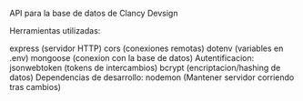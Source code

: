 API para la base de datos de Clancy Devsign

Herramientas utilizadas:

express (servidor HTTP)
cors (conexiones remotas)
dotenv (variables en .env)
mongoose (conexion con la base de datos)
Autentificacion:
jsonwebtoken (tokens de intercambios)
bcrypt (encriptacion/hashing de datos)
Dependencias de desarrollo:
nodemon (Mantener servidor corriendo tras cambios)

